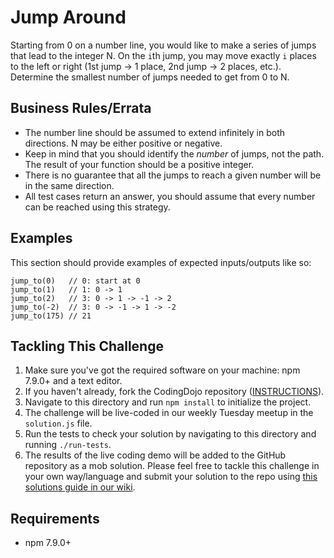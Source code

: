 # Jump Around

Starting from 0 on a number line, you would like to make a series of jumps that lead to the integer N. On the `i`th jump, you may move exactly `i` places to the left or right (1st jump -> 1 place, 2nd jump -> 2 places, etc.). Determine the smallest number of jumps needed to get from 0 to N.

## Business Rules/Errata

- The number line should be assumed to extend infinitely in both directions. N may be either positive or negative.
- Keep in mind that you should identify the *number* of jumps, not the path. The result of your function should be a positive integer.
- There is no guarantee that all the jumps to reach a given number will be in the same direction.
- All test cases return an answer, you should assume that every number can be reached using this strategy.

## Examples

This section should provide examples of expected inputs/outputs like so:

```
jump_to(0)   // 0: start at 0
jump_to(1)   // 1: 0 -> 1
jump_to(2)   // 3: 0 -> 1 -> -1 -> 2
jump_to(-2)  // 3: 0 -> -1 -> 1 -> -2
jump_to(175) // 21
```
## Tackling This Challenge

1. Make sure you've got the required software on your machine: npm 7.9.0+ and a text editor.
2. If you haven't already, fork the CodingDojo repository ([INSTRUCTIONS](https://docs.github.com/en/github/getting-started-with-github/fork-a-repo)).
3. Navigate to this directory and run `npm install` to initialize the project.
4. The challenge will be live-coded in our weekly Tuesday meetup in the `solution.js` file.
5. Run the tests to check your solution by navigating to this directory and running `./run-tests`.
6. The results of the live coding demo will be added to the GitHub repository as a mob solution. Please feel free to tackle this challenge in your own way/language and submit your solution to the repo using [this solutions guide in our wiki](https://github.com/codeconnector/CodingDojo/wiki#solutions).

## Requirements

- npm 7.9.0+